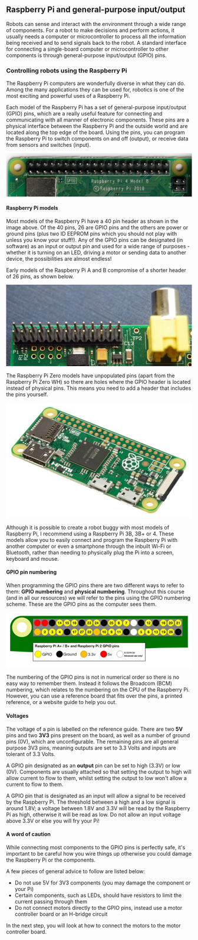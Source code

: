 [comment]: # (
Is this step open? Y/N
If so, short description of this step:
Related links:
Related files:
)

## Raspberry Pi and general-purpose input/output

Robots can sense and interact with the environment through a wide range of components. For a robot to make decisions and perform actions, it usually needs a computer or microcontroller to process all the information being received and to send signals back to the robot. A standard interface for connecting a single-board computer or microcontroller to other components is through general-purpose input/output (GPIO) pins.

### Controlling robots using the Raspberry Pi

The Raspberry Pi computers are wonderfully diverse in what they can do. Among the many applications they can be used for, robotics is one of the most exciting and powerful uses of a Raspberry Pi.

Each model of the Raspberry Pi has a set of general-purpose input/output (GPIO) pins, which are a really useful feature for connecting and communicating with all manner of electronic components. These pins are a physical interface between the Raspberry Pi and the outside world and are located along the top edge of the board. Using the pins, you can program the Raspberry Pi to switch components on and off (output), or receive data from sensors and switches (input).

![The GPIO pins on a Raspberry Pi 4 with a 40 pin header](images/1_5-gpio-pins-raspberry-pi-4-40-header.jpg)

#### Raspberry Pi models

Most models of the Raspberry Pi have a 40 pin header as shown in the image above. Of the 40 pins, 26 are GPIO pins and the others are power or ground pins (plus two ID EEPROM pins which you should not play with unless you know your stuff!). Any of the GPIO pins can be designated (in software) as an input or output pin and used for a wide range of purposes - whether it is turning on an LED, driving a motor or sending data to another device, the possibilities are almost endless!

Early models of the Raspberry Pi A and B compromise of a shorter header of 26 pins, as shown below.

![The GPIO pins on a Raspberry Pi 1 with a 26 pin header](images/1_5-gpio-pins-raspberry-pi-1-26-header.jpg)

The Raspberry Pi Zero models have unpopulated pins (apart from the Raspberry Pi Zero WH) so there are holes where the GPIO header is located instead of physical pins. This means you need to add a header that includes the pins yourself.  

![A Raspberry Pi Zero with a solder-less header](images/1_5-raspberry-pi-zero.jpg)

Although it is possible to create a robot buggy with most models of Raspberry Pi, I recommend using a Raspberry Pi 3B, 3B+ or 4. These models allow you to easily connect and program the Raspberry Pi with another computer or even a smartphone through the inbuilt Wi-Fi or Bluetooth, rather than needing to physically plug the Pi into a screen, keyboard and mouse.

#### GPIO pin numbering

When programming the GPIO pins there are two different ways to refer to them: **GPIO numbering** and **physical numbering**. Throughout this course (and in all our resources) we will refer to the pins using the GPIO numbering scheme. These are the GPIO pins as the computer sees them.

![The layout of the GPIO pins on a 40 pin Raspberry Pi using GPIO numbering, which can be used as a reference guide.](images/1_5-gpio-numbers-raspberry-pi-40-pin-header.png)

The numbering of the GPIO pins is not in numerical order so there is no easy way to remember them. Instead it follows the Broadcom (BCM) numbering, which relates to the numbering on the CPU of the Raspberry Pi. However, you can use a reference board that fits over the pins, a printed reference, or a website guide to help you out.

[comment]: # (Link to reference guide / board?)

#### Voltages

The voltage of a pin is labelled on the reference guide. There are two **5V** pins and two **3V3** pins present on the board, as well as a number of ground pins (0V), which are unconfigurable. The remaining pins are all general purpose 3V3 pins, meaning outputs are set to 3.3 Volts and inputs are tolerant of 3.3 Volts.

A GPIO pin designated as an **output** pin can be set to high (3.3V) or low (0V). Components are usually attached so that setting the output to high will allow current to flow to them, whilst setting the output to low won't allow a current to flow to them.

A GPIO pin that is designated as an input will allow a signal to be received by the Raspberry Pi. The threshold between a high and a low signal is around 1.8V; a voltage between 1.8V and 3.3V will be read by the Raspberry Pi as high, otherwise it will be read as low. Do not allow an input voltage above 3.3V or else you will fry your Pi!

#### A word of caution

While connecting most components to the GPIO pins is perfectly safe, it's important to be careful how you wire things up otherwise you could damage the Raspberry Pi or the components.

A few pieces of general advice to follow are listed below:

+ Do not use 5V for 3V3 components (you may damage the component or your Pi)
+ Certain components, such as LEDs, should have resistors to limit the current passing through them
+ Do not connect motors directly to the GPIO pins, instead use a motor controller board or an H-bridge circuit

In the next step, you will look at how to connect the motors to the motor controller board.
